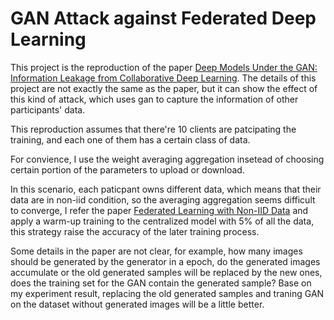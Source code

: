 # GAN Attack against Federated Deep Learning

This project is the reproduction of the paper [Deep Models Under the GAN: Information Leakage from Collaborative Deep Learning](https://arxiv.org/pdf/1702.07464.pdf). The details of this project are not exactly the same as the paper, but it can show the effect of this kind of attack, which uses gan to capture the information of other participants' data.

This reproduction assumes that there're 10 clients are patcipating the training, and each one of them has a certain class of data.

For convience, I use the weight averaging aggregation insetead of choosing certain portion of the parameters to upload or download.

In this scenario, each paticpant owns different data, which means that their data are in non-iid condition, so the averaging aggregation seems difficult to converge, I refer the paper [Federated Learning with Non-IID Data](https://arxiv.org/pdf/1806.00582.pdf) and apply a warm-up training to the centralized model with 5% of all the data, this strategy raise the accuracy of the later training process.

Some details in the paper are not clear, for example, how many images should be generated by the generator in a epoch, do the generated images accumulate or the old generated samples will be replaced by the new ones, does the training set for the GAN contain the generated sample? Base on my experiment result, replacing the old generated samples and traning GAN on the dataset without generated images will be a little better.
